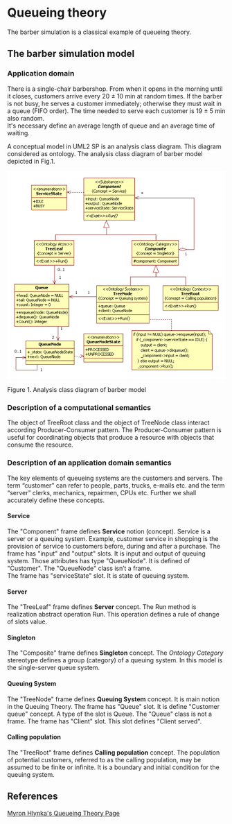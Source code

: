 # Queueing theory
The barber simulation is a classical example of queueing theory.

## The barber simulation model

### Application domain
There is a single-chair barbershop. 
From when it opens in the morning until it closes, customers arrive every 20 ± 10 min at random times. 
If the barber is not busy, he serves a customer immediately; otherwise they must wait in a queue (FIFO order). 
The time needed to serve each customer is 19 ± 5 min also random.<br/> 
It's necessary define an average length of queue and an average time of waiting.

A conceptual model in UML2 SP is an analysis class diagram. This diagram considered as ontology. 
The analysis class diagram of barber model depicted in Fig.1.
<p><img src="barber_ClassDiagram.png" alt="" /></p>
Figure 1. 	Analysis class diagram of barber model<br/>

### Description of a computational semantics
The object of TreeRoot class and the object of TreeNode class interact  according Producer-Consumer pattern.
The Producer-Consumer pattern is useful for coordinating objects that produce a resource with objects that consume the resource.

### Description of an application domain semantics

The key elements of queueing systems are the customers and servers. The term “customer” can refer to people, 
parts, trucks, e-mails etc. and the term “server” clerks, mechanics, repairmen, CPUs etc. 
Further we shall accurately define these concepts.<br/>
#### Service
The "Component" frame defines **Service** notion (concept). Service is a server or a queuing system. 
Example, customer service in shopping is the provision of service to customers before, during and after a purchase.
The frame has "input" and "output" slots. It is input and output of queuing system. Those attributes has type "QueueNode". 
It is defined of "Customer". The "QueueNode" class isn’t a frame.<br/>
The frame has "serviceState" slot. It is state of queuing system.<br/>
#### Server
The "TreeLeaf" frame defines **Server** concept. The Run method is realization abstract operation Run. 
This operation defines a rule of change of slots value.<br/>
#### Singleton
The "Composite" frame defines **Singleton** concept. The *Ontology Category* stereotype defines a group (category) of 
a queuing system. In this model is the single-server queue system.<br/>
#### Queuing System
The "TreeNode" frame defines **Queuing System** concept. It is main notion in the Queuing Theory. The frame has "Queue" slot. 
It is define "Customer queue" concept. A type of the slot is Queue. The "Queue" class is not a frame. 
The frame has "Client" slot. This slot defines "Client served".<br/> 
#### Calling population
The "TreeRoot" frame defines **Calling population** concept. The population of potential customers, referred to 
as the calling population, may be assumed to be finite or infinite. 
It is a boundary and initial condition for the queuing system.

## References
[Myron Hlynka's Queueing Theory Page](http://web2.uwindsor.ca/math/hlynka/queue.html)


